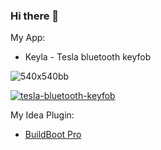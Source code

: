 ### Hi there 👋

My App:

* Keyla - Tesla bluetooth keyfob
  
![540x540bb](https://github.com/dos1in/dos1in/assets/981214/29490178-0698-4ac0-88a7-b510356b94d2)

[![tesla-bluetooth-keyfob](https://tools.applemediaservices.com/api/badges/download-on-the-app-store/black/en-us)](https://apps.apple.com/us/app/keyla/id6450378415)



My Idea Plugin: 

* [BuildBoot Pro](https://plugins.jetbrains.com/plugin/20350-buildboot-pro)

